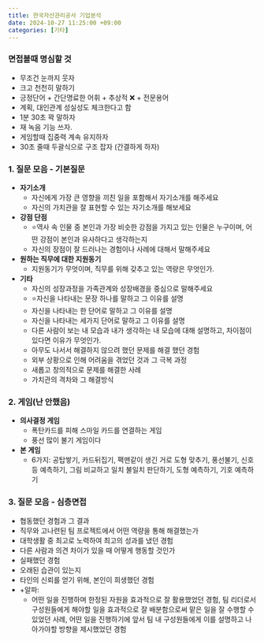 ```yaml
---
title: 한국자산관리공사 기업분석
date: 2024-10-27 11:25:00 +09:00
categories: [기타]
---
```




### 면접볼때 명심할 것

* 무조건 눈까지 웃자
* 크고 천천히 말하기
* 긍정단어 + 간단명료한 어휘 + 추상적 ❌ + 전문용어
* 계획, 대인관계 성실성도 체크한다고 함
* 1분 30초 꽉 말하자
* 재 녹음 기능 쓰자.
* 게임할때 집중력 계속 유지하자
* 30초 줄때 두괄식으로 구조 잡자 (간결하게 하자)



### 1. 질문 모음 - 기본질문

* **자기소개**
  * 자신에게 가장 큰 영향을 끼친 일을 포함해서 자기소개를 해주세요
  * 자신의 가치관을 잘 표현할 수 있는 자기소개를 해보세요
* **강점 단점**
  * ⭐️역사 속 인물 중 본인과 가장 비슷한 강점을 가지고 있는 인물은 누구이며, 어떤 강점이 본인과 유사하다고 생각하는지
  * 자신의 장점이 잘 드러나는 경험이나 사례에 대해서 말해주세요
* **원하는 직무에 대한 지원동기**
  * 지원동기가 무엇이며, 직무를 위해 갖추고 있는 역량은 무엇인가.
* **기타**
  * 자신의 성장과정을 가족관계와 성장배경을 중심으로 말해주세요
  * ⭐️자신을 나타내는 문장 하나를 말하고 그 이유를 설명
  * 자신을 나타내는 한 단어로 말하고 그 이유를 설명
  * 자신을 나타내는 세가지 단어로 말하고 그 이유를 설명
  * 다른 사람이 보는 내 모습과 내가 생각하는 내 모습에 대해 설명하고, 차이점이 있다면 이유가 무엇인가.
  * 아무도 나서서 해결하지 않으려 했던 문제를 해결 했던 경험
  * 외부 상황으로 인해 어려움을 겪었던 것과 그 극복 과정
  * 새롭고 창의적으로 문제를 해결한 사례
  * 가치관의 격차와 그 해결방식



### 2. 게임(난 안했음)

* **의사결정 게임**
  * 폭탄카드를 피해 스마일 카드를 연결하는 게임
  * 풍선 많이 불기 게임이다
* **본 게임**
  * 6가지: 공탑쌓기, 카드뒤집기, 팩맨같이 생긴 거로 도형 맞추기, 풍선불기, 신호등 예측하기, 그림 비교하고 일치 불일치 판단하기, 도형 예측하기, 기호 예측하기 



### 3. 질문 모음 - 심층면접

* 협동했던 경험과 그 결과
* 직무와 고나련된 팀 프로젝트에서 어떤 역량을 통해 해결했는가
* 대학생활 중 최고로 노력하여 최고의 성과를 냈던 경험
* 다른 사람과 의견 차이가 있을 때 어떻게 행동할 것인가 
* 실패했던 경험
* 오래된 습관이 있는지
* 타인의 신뢰를 얻기 위해, 본인이 희생했던 경험
* +알파: 
  * 어떤 일을 진행하며 한정된 자원을 효과적으로 잘 활용했었던 경험, 팀 리더로서 구성원들에게 해야할 일을 효과적으로 잘 배분함으로써 맡은 일을 잘 수행할 수 있었던 사례, 어떤 일을 진행하기에 앞서 팀 내 구성원들에게 이를 설명하고 나아가야할 방향을 제시했었던 경험







